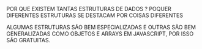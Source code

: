 POR QUE EXISTEM TANTAS ESTRUTURAS DE DADOS ?
POQUER DIFERENTES ESTRUTURAS SE DESTACAM POR COISAS DIFERENTES 

ALGUMAS ESTRUTURAS SÃO BEM ESPECIALIZADAS E OUTRAS SÃO BEM GENERALIZADAS COMO
OBJETOS E ARRAYS EM JAVASCRIPT, POR ISSO SÃO GRATUITAS. 